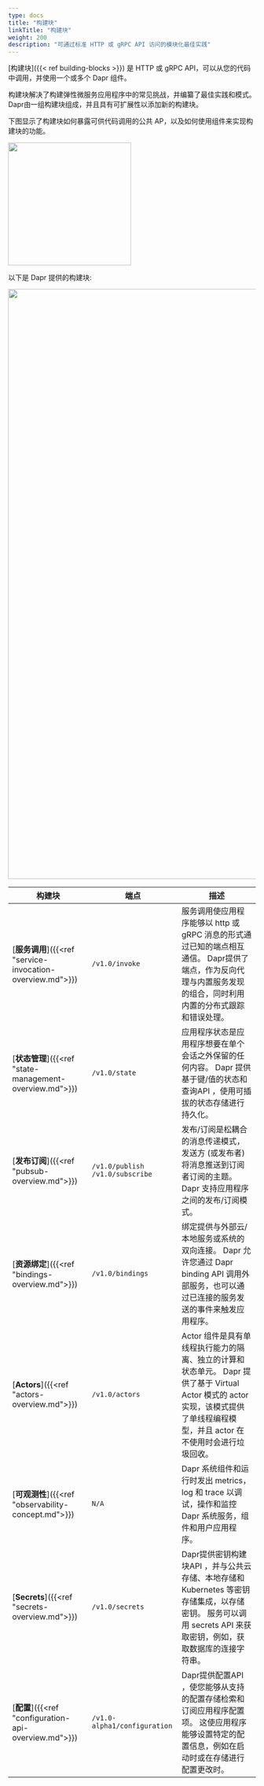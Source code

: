 ```yaml
---
type: docs
title: "构建块"
linkTitle: "构建块"
weight: 200
description: "可通过标准 HTTP 或 gRPC API 访问的模块化最佳实践"
---
```


[构建块]({{< ref building-blocks >}}) 是 HTTP 或 gRPC API，可以从您的代码中调用，并使用一个或多个 Dapr 组件。

构建块解决了构建弹性微服务应用程序中的常见挑战，并编纂了最佳实践和模式。 Dapr由一组构建块组成，并且具有可扩展性以添加新的构建块。

下图显示了构建块如何暴露可供代码调用的公共 AP，以及如何使用组件来实现构建块的功能。

<img src="/images/concepts-building-blocks.png" width=250>

以下是 Dapr 提供的构建块:

<img src="/images/building_blocks.png" width=1200>

| 构建块                                                    | 端点                                | 描述                                                                                                           |
| ------------------------------------------------------ | --------------------------------- | ------------------------------------------------------------------------------------------------------------ |
| [**服务调用**]({{<ref "service-invocation-overview.md">}}) | `/v1.0/invoke`                    | 服务调用使应用程序能够以 http 或 gRPC 消息的形式通过已知的端点相互通信。 Dapr提供了端点，作为反向代理与内置服务发现的组合，同时利用内置的分布式跟踪和错误处理。                     |
| [**状态管理**]({{<ref "state-management-overview.md">}})   | `/v1.0/state`                     | 应用程序状态是应用程序想要在单个会话之外保留的任何内容。 Dapr 提供基于键/值的状态和查询API ，使用可插拔的状态存储进行持久化。                                         |
| [**发布订阅**]({{<ref "pubsub-overview.md">}})             | `/v1.0/publish` `/v1.0/subscribe` | 发布/订阅是松耦合的消息传递模式，发送方 (或发布者) 将消息推送到订阅者订阅的主题。 Dapr 支持应用程序之间的发布/订阅模式。                                           |
| [**资源绑定**]({{<ref "bindings-overview.md">}})           | `/v1.0/bindings`                  | 绑定提供与外部云/本地服务或系统的双向连接。 Dapr 允许您通过 Dapr binding API 调用外部服务，也可以通过已连接的服务发送的事件来触发应用程序。                           |
| [**Actors**]({{<ref "actors-overview.md">}})           | `/v1.0/actors`                    | Actor 组件是具有单线程执行能力的隔离、独立的计算和状态单元。 Dapr 提供了基于 Virtual Actor 模式的 actor 实现，该模式提供了单线程编程模型，并且 actor 在不使用时会进行垃圾回收。 |
| [**可观测性**]({{<ref "observability-concept.md">}})       | `N/A`                             | Dapr 系统组件和运行时发出 metrics，log 和 trace 以调试，操作和监控 Dapr 系统服务，组件和用户应用程序。                                           |
| [**Secrets**]({{<ref "secrets-overview.md">}})         | `/v1.0/secrets`                   | Dapr提供密钥构建块API ，并与公共云存储、本地存储和 Kubernetes 等密钥存储集成，以存储密钥。 服务可以调用 secrets API 来获取密钥，例如，获取数据库的连接字符串。             |
| [**配置**]({{<ref "configuration-api-overview.md">}})    | `/v1.0-alpha1/configuration`      | Dapr提供配置API ，使您能够从支持的配置存储检索和订阅应用程序配置项。 这使应用程序能够设置特定的配置信息，例如在启动时或在存储进行配置更改时。                                  | 
